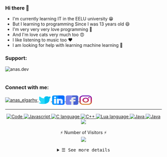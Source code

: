 ### Hi there 👋
- I'm currently learning IT in the EELU university 😁
- But I learning to programming Since I was 13 years old 😄
- I'm very very very love programming 🖤
- And I'm love cats very much too 😍
- I like listening to music too ❤
- I am looking for help with learning machine learning 🤔

<h3 align="left">Support:</h3>
<p>
    <a href="https://www.buymeacoffee.com/anas.dev">
        <img align="left" src="https://cdn.buymeacoffee.com/buttons/v2/default-yellow.png" height="50" width="210" alt="anas.dev"/>
    </a>
</p>
<br><br>
<h3 align="left">Connect with me:</h3>
<p align="left">
    <a href="https://dev.to/anas_elgarhy" target="_blank">
        <img align="center" src="https://d2fltix0v2e0sb.cloudfront.net/dev-badge.svg" alt="anas_elgarhy" height="30" width="40"/>
    </a>
    <a href="https://twitter.com/anas_elgarhy" target="_blank">
        <img align="center" src="./social_media_logos/twitter_l.svg" alt="anas_elgarhy" height="30" width="40" />
    </a>
    <a href="https://linkedin.com/in/anas-elgarhy" target="_blank">
        <img align="center" src="./social_media_logos/linkedin.svg" alt="anas-elgarhy" height="30" width="40"/>
    </a>
    <a href="https://fb.com/anas.ahmed.elgarhy" target="_blank">
        <img align="center" src="./social_media_logos/facebook%20_l.svg" alt="anas.ahmed.elgarhy" height="30" width="40"/>
    </a>
    <a href="https://instagram.com/anas_elgarhy" target="_blank">
        <img align="center" src="./social_media_logos/instagram_l.svg" alt="anas_elgarhy" height="30" width="40"/>
    </a>
</p>

---
<p align="center">
<!-- All repositories -->
<a href="https://github.com/Anas-Elgarhy?tab=repositories" target="_blank">
<img alt="Code" src="https://img.shields.io/badge/-code-000000?style=flat-square&logo=Plex&logoColor=white">
</a>
<!-- Python -->
<!-- <a href="https://github.com/Anas-Elgarhy?tab=repositories&language=python" target="_blank">
  <img alt="Python" src="https://img.shields.io/badge/-Python-3572A5?style=flat-square&logo=Python&logoColor=white">
</a> -->
<!-- Java script -->
<a href="https://github.com/Anas-Elgarhy?tab=repositories&language=javascript" target="_blank">
<img alt="Javascript" src="https://img.shields.io/badge/-Javascript-f1e05a?style=flat-square&logo=Javascript&logoColor=white">
</a>
<!-- C language -->
<a href="https://github.com/Anas-Elgarhy?tab=repositories&language=c" target="_blank">
<img alt="C language" src="https://img.shields.io/badge/-C-649AD2?style=flat-square&logo=c&logoColor=white">
</a>
<!-- CPP language -->
<a href="https://github.com/Anas-Elgarhy?tab=repositories&language=c%2B%2B" target="_blank">
<img alt="C++" src="https://img.shields.io/badge/-C%2B%2B-f34b7d?style=flat-square&logo=C%2B%2B&logoColor=white">
</a>
<!-- Lua language -->
<a href="https://github.com/Anas-Elgarhy?tab=repositories&language=lua" target="_blank">
<img alt="Lua language" src="https://img.shields.io/badge/-lua-000081?style=flat-square&logo=lua&logoColor=white">
</a>
<!-- Go language -->
<!-- <a href="https://github.com/Anas-Elgarhy?tab=repositories&language=go" target="_blank">
<img alt="Go" src="https://img.shields.io/badge/-Go-375eab?style=flat-square&logo=Go&logoColor=white">
</a> -->
<!-- Java -->
<a href="https://github.com/Anas-Elgarhy?tab=repositories&language=java" target="_blank">
<img alt="Java" src="https://img.shields.io/badge/-Java-b07219?style=flat-square&logo=Java&logoColor=white">
</a>
<!-- Kotlin -->
<a href="https://github.com/Anas-Elgarhy?tab=repositories&language=kotlin" target="_blank">
<img alt="Java" src="https://img.shields.io/badge/-kotlin-D86880?style=flat-square&logo=kotlin&logoColor=white">
</a>
<br>

<img src="https://github-readme-stats.vercel.app/api?username=Anas-Elgarhy&count_private=true&theme=tokyonight&show_icons=true&include_all_commits=true" width="70%"/>
</p>
<p align="center">⚡ Number of Visitors ⚡ <br>
<img alr="⚡ Number of Visitors ⚡" src="https://profile-counter.glitch.me/Anas-Elgarhy/count.svg"/>
</p>
<details align="center">
   <summary> <samp>&#9776; See more details</samp></summary>
    <p align="center">
     <br>

  <img alt="Anas's most used languages" src="https://github-readme-stats.vercel.app/api/top-langs/?username=Anas-Elgarhy&layout=compact&theme=tokyonight" width="70%"/>
  <br>
  <img alt="wakatime status" src="https://github-readme-stats.vercel.app/api/wakatime?username=anas_elgarhy&layout=compact&theme=tokyonight&hide=other" width="70%">
  <br>
     <a href="https://github.com/Anas-Elgarhy?tab=followers" target="_blank">
        <img alt="Updates" src="https://img.shields.io/badge/--000000?style=flat-square&logo=RSS&logoColor=white">
     </a>
     <a href="https://github.com/Anas-Elgarhy" target="_blank">
        <img alt="Anas-Elgarhy" src="https://badges.pufler.dev/visits/Anas-Elgarhy/Anas-Elgarhy"/>
     </a>
     <a href="https://github.com/Anas-Elgarhy/Anas-Elgarhy" target="_blank">
        <img alt="GitHub hits" src="https://img.shields.io/github/last-commit/Anas-Elgarhy/Anas-Elgarhy?label=profile%20updated&style=flat-square"/>
     </a>
  </samp>
  </p>
  
  [![wakatime](https://wakatime.com/badge/user/0671d7a1-0f1f-4dae-9501-2d7aa4f6fc20.svg)](https://wakatime.com/@0671d7a1-0f1f-4dae-9501-2d7aa4f6fc20)
  
</details>
<br>
</details>
